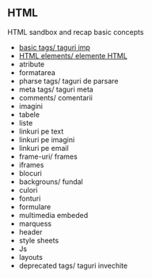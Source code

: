 ##  HTML
HTML sandbox and recap basic concepts
* [basic tags/ taguri imp](https://github.com/SharpAdder/HTML/blob/main/basic-tags.html)
* [HTML elements/ elemente HTML](https://github.com/SharpAdder/HTML/blob/main/basic-tags.html)
* atribute
* formatarea
* pharse tags/ taguri de parsare
* meta tags/ taguri meta
* comments/ comentarii
* imagini
* tabele
* liste
* linkuri pe text
* linkuri pe imagini
* linkuri pe email
* frame-uri/ frames 
* iframes
* blocuri
* backgrouns/ fundal
* culori
* fonturi
* formulare
* multimedia embeded
* marquess
* header
* style sheets
* Js
* layouts
* deprecated tags/ taguri invechite 
